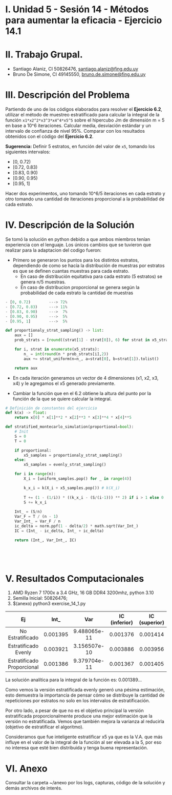 # I. Unidad 5 - Sesión 14 - Métodos para aumentar la eficacia -  Ejercicio 14.1

# II. Trabajo Grupal.

* Santiago Alaniz, CI 50826476, santiago.alaniz@fing.edu.uy
* Bruno De Simone, CI 49145550, bruno.de.simone@fing.edu.uy

# III. Descripción del Problema

Partiendo de uno de los códigos elaborados para resolver el **Ejercicio 6.2**, utilizar el método de muestreo estratificado para calcular la integral de la función `x1*x2^2*x3^3*x4^4*x5^5` sobre el hipercubo Jm de dimensión m = 5 en base a 10^6 iteraciones. Calcular media, desviación estándar y un intervalo de confianza de nivel 95%.
Comparar con los resultados obtenidos con el código del **Ejercicio 6.2**.

**Sugerencia:**
Definir 5 estratos, en función del valor de `x5`, tomando los siguientes intervalos:
- [0, 0.72)
- [0.72, 0.83)
- [0.83, 0.90)
- [0.90, 0.95)
- [0.95, 1]

Hacer dos experimentos, uno tomando 10^6/5 iteraciones en cada estrato y otro tomando una cantidad de iteraciones proporcional a la probabilidad de cada estrato.


# IV. Descripción de la Solución
Se tomó la solución en python debido a que ambos miembros tenían experiencia con el lenguaje. Los únicos cambios que se tuvieron que realizar para la adaptacion del codigo fueron:
* Primero se generaron los puntos para los distintos estratos, dependiendo de como se hacía la distribución de muestras por estratos es que se definen cuantas muestras para cada estrato.
  * En caso de distribución equitativa para cada estrato (5 estratos) se genera n/5 muestras.
  * En caso de distribucion proporcional se genera según la probabilidad de cada estrato la cantidad de muestras

```python
- [0, 0.72)        ---> 72%
- [0.72, 0.83)     ---> 11%
- [0.83, 0.90)     --->  7%
- [0.90, 0.95)     --->  5%
- [0.95, 1]        --->  5%

def proportionaly_strat_sampling() -> list:
    aux = []
    prob_strats = [round((strat[1] - strat[0]), 6) for strat in x5_strats]

    for i, strat in enumerate(x5_strats):
        n_ = int(round(n * prob_strats[i],2))
        aux += strat_uniform(n=n_, a=strat[0], b=strat[1]).tolist()

    return aux
```

* En cada iteración generamos un vector de 4 dimensiones (x1, x2, x3, x4)  y le agregamos el x5 generado previamente.
  
* Cambiar la función que en el 6.2 obtiene la altura del punto por la función de la que se quiere calcular la integral.

```python
# Definición de constantes del ejercicio
def k(x) -> float:
    return x[0] * x[1]**2 * x[2]**3 * x[3]**4 * x[4]**5

def stratified_montecarlo_simulation(proportional=bool):
    # Init
    S = 0
    T = 0

    if proportional:
        x5_samples = proportionaly_strat_sampling()
    else:
        x5_samples = evenly_strat_sampling()

    for i in range(n):
        X_i = [uniform_samples.pop() for _ in range(4)]

        k_x_i = k(X_i + x5_samples.pop()) # k(X_i)
        
        T += (1 - (1/i)) * ((k_x_i - (S/(i-1))) ** 2) if i > 1 else 0
        S += k_x_i
    
    Int_ = (S/n)
    Var_F = T / (n - 1)
    Var_Int_ = Var_F / n
    ic_delta = norm.ppf(1 - delta/2) * math.sqrt(Var_Int_)
    IC = (Int_ - ic_delta, Int_ + ic_delta)

    return (Int_, Var_Int_, IC)






```


# V. Resultados Computacionales

1. AMD Ryzen 7 1700x a 3.4 GHz, 16 GB DDR4 3200mhz, python 3.10
2. Semilla Inicial: 50826476;
3. $(anexo) python3 exercise_14_1.py
 
|    Ej    |        Int_        |           Var          | IC (inferior) | IC (superior) |      time      |
|:-------:|:------------------:|:----------------------:|:--------------------:|:--------------------:|:--------------:|
| No Estratificado | 0.001395 | 9.488065e-11 | 0.001376 | 0.001414 | 0:00:01.16 |
| Estratificado Evenly | 0.003921 | 3.156507e-10 | 0.003886 | 0.003956 | 0:00:01.38 |
| Estratificado Proporcional | 0.001386 | 9.379704e-11 | 0.001367 | 0.001405 | 0:00:01.35 |

La solución analítica para la integral de la función es: 0.001389...

Como vemos la versión estratificada evenly generó una pésima estimación, esto demuestra la importancia de pensar cómo se distribuye la cantidad de repeticiones por estratos no solo en los intervalos de estratificación.

Por otro lado, a pesar de que no es el objetivo principal la versión estratificada proporcionalmente produce una mejor estimación que la versión no estratificada. Vemos que también mejora la varianza al reducirla (objetivo de estratificar el algoritmo). 

Consideramos que fue inteligente estratificar x5 ya que es la V.A. que más influye en el valor de la integral de la función al ser elevada a la 5, por eso no interesa que esté bien distribuida y tenga buena representación.

# VI. Anexo

Consultar la carpeta ~/anexo por los logs, capturas, código de la solución y demás archivos de interés.

